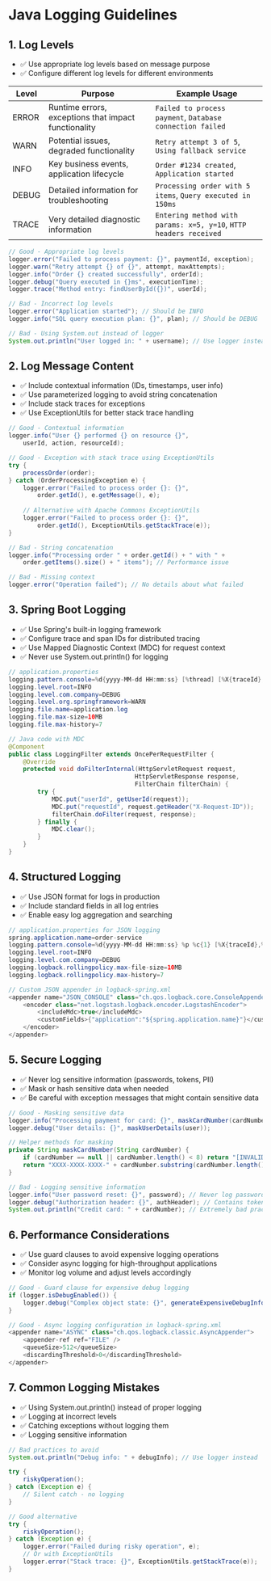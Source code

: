 # Java Logging Guidelines

## 1. Log Levels

- ✅ Use appropriate log levels based on message purpose
- ✅ Configure different log levels for different environments

| Level | Purpose | Example Usage |
|-------|---------|---------------|
| ERROR | Runtime errors, exceptions that impact functionality | `Failed to process payment`, `Database connection failed` |
| WARN | Potential issues, degraded functionality | `Retry attempt 3 of 5`, `Using fallback service` |
| INFO | Key business events, application lifecycle | `Order #1234 created`, `Application started` |
| DEBUG | Detailed information for troubleshooting | `Processing order with 5 items`, `Query executed in 150ms` |
| TRACE | Very detailed diagnostic information | `Entering method with params: x=5, y=10`, `HTTP headers received` |

```java
// Good - Appropriate log levels
logger.error("Failed to process payment: {}", paymentId, exception);
logger.warn("Retry attempt {} of {}", attempt, maxAttempts);
logger.info("Order {} created successfully", orderId);
logger.debug("Query executed in {}ms", executionTime);
logger.trace("Method entry: findUserById({})", userId);

// Bad - Incorrect log levels
logger.error("Application started"); // Should be INFO
logger.info("SQL query execution plan: {}", plan); // Should be DEBUG

// Bad - Using System.out instead of logger
System.out.println("User logged in: " + username); // Use logger instead
```

## 2. Log Message Content

- ✅ Include contextual information (IDs, timestamps, user info)
- ✅ Use parameterized logging to avoid string concatenation
- ✅ Include stack traces for exceptions
- ✅ Use ExceptionUtils for better stack trace handling

```java
// Good - Contextual information
logger.info("User {} performed {} on resource {}", 
    userId, action, resourceId);

// Good - Exception with stack trace using ExceptionUtils
try {
    processOrder(order);
} catch (OrderProcessingException e) {
    logger.error("Failed to process order {}: {}", 
        order.getId(), e.getMessage(), e);
    
    // Alternative with Apache Commons ExceptionUtils
    logger.error("Failed to process order {}: {}", 
        order.getId(), ExceptionUtils.getStackTrace(e));
}

// Bad - String concatenation
logger.info("Processing order " + order.getId() + " with " + 
    order.getItems().size() + " items"); // Performance issue

// Bad - Missing context
logger.error("Operation failed"); // No details about what failed
```

## 3. Spring Boot Logging

- ✅ Use Spring's built-in logging framework
- ✅ Configure trace and span IDs for distributed tracing
- ✅ Use Mapped Diagnostic Context (MDC) for request context
- ✅ Never use System.out.println() for logging

```java
// application.properties
logging.pattern.console=%d{yyyy-MM-dd HH:mm:ss} [%thread] [%X{traceId},%X{spanId}] %-5level %logger{36} - %msg%n
logging.level.root=INFO
logging.level.com.company=DEBUG
logging.level.org.springframework=WARN
logging.file.name=application.log
logging.file.max-size=10MB
logging.file.max-history=7

// Java code with MDC
@Component
public class LoggingFilter extends OncePerRequestFilter {
    @Override
    protected void doFilterInternal(HttpServletRequest request, 
                                   HttpServletResponse response, 
                                   FilterChain filterChain) {
        try {
            MDC.put("userId", getUserId(request));
            MDC.put("requestId", request.getHeader("X-Request-ID"));
            filterChain.doFilter(request, response);
        } finally {
            MDC.clear();
        }
    }
}
```

## 4. Structured Logging

- ✅ Use JSON format for logs in production
- ✅ Include standard fields in all log entries
- ✅ Enable easy log aggregation and searching

```java
// application.properties for JSON logging
spring.application.name=order-service
logging.pattern.console=%d{yyyy-MM-dd HH:mm:ss} %p %c{1} [%X{traceId},%X{spanId}] %m%n
logging.level.root=INFO
logging.level.com.company=DEBUG
logging.logback.rollingpolicy.max-file-size=10MB
logging.logback.rollingpolicy.max-history=7

// Custom JSON appender in logback-spring.xml
<appender name="JSON_CONSOLE" class="ch.qos.logback.core.ConsoleAppender">
    <encoder class="net.logstash.logback.encoder.LogstashEncoder">
        <includeMdc>true</includeMdc>
        <customFields>{"application":"${spring.application.name}"}</customFields>
    </encoder>
</appender>
```

## 5. Secure Logging

- ✅ Never log sensitive information (passwords, tokens, PII)
- ✅ Mask or hash sensitive data when needed
- ✅ Be careful with exception messages that might contain sensitive data

```java
// Good - Masking sensitive data
logger.info("Processing payment for card: {}", maskCardNumber(cardNumber));
logger.debug("User details: {}", maskUserDetails(user));

// Helper methods for masking
private String maskCardNumber(String cardNumber) {
    if (cardNumber == null || cardNumber.length() < 8) return "[INVALID CARD]";
    return "XXXX-XXXX-XXXX-" + cardNumber.substring(cardNumber.length() - 4);
}

// Bad - Logging sensitive information
logger.info("User password reset: {}", password); // Never log passwords
logger.debug("Authorization header: {}", authHeader); // Contains token
System.out.println("Credit card: " + cardNumber); // Extremely bad practice
```

## 6. Performance Considerations

- ✅ Use guard clauses to avoid expensive logging operations
- ✅ Consider async logging for high-throughput applications
- ✅ Monitor log volume and adjust levels accordingly

```java
// Good - Guard clause for expensive debug logging
if (logger.isDebugEnabled()) {
    logger.debug("Complex object state: {}", generateExpensiveDebugInfo(object));
}

// Good - Async logging configuration in logback-spring.xml
<appender name="ASYNC" class="ch.qos.logback.classic.AsyncAppender">
    <appender-ref ref="FILE" />
    <queueSize>512</queueSize>
    <discardingThreshold>0</discardingThreshold>
</appender>
```

## 7. Common Logging Mistakes

- ✅ Using System.out.println() instead of proper logging
- ✅ Logging at incorrect levels
- ✅ Catching exceptions without logging them
- ✅ Logging sensitive information

```java
// Bad practices to avoid
System.out.println("Debug info: " + debugInfo); // Use logger instead

try {
    riskyOperation();
} catch (Exception e) {
    // Silent catch - no logging
}

// Good alternative
try {
    riskyOperation();
} catch (Exception e) {
    logger.error("Failed during risky operation", e);
    // Or with ExceptionUtils
    logger.error("Stack trace: {}", ExceptionUtils.getStackTrace(e));
}
``` 